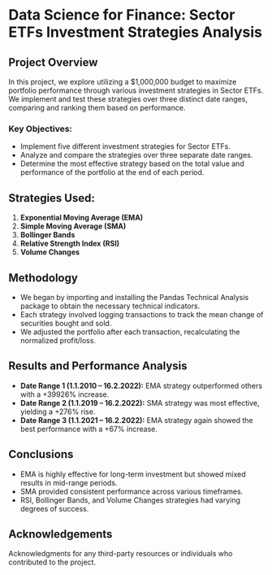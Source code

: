 # Data Science for Finance: Sector ETFs Investment Strategies Analysis

## Project Overview
In this project, we explore utilizing a $1,000,000 budget to maximize portfolio performance through various investment strategies in Sector ETFs. We implement and test these strategies over three distinct date ranges, comparing and ranking them based on performance.

### Key Objectives:
- Implement five different investment strategies for Sector ETFs.
- Analyze and compare the strategies over three separate date ranges.
- Determine the most effective strategy based on the total value and performance of the portfolio at the end of each period.

## Strategies Used:
1. **Exponential Moving Average (EMA)**
2. **Simple Moving Average (SMA)**
3. **Bollinger Bands**
4. **Relative Strength Index (RSI)**
5. **Volume Changes**

## Methodology
- We began by importing and installing the Pandas Technical Analysis package to obtain the necessary technical indicators.
- Each strategy involved logging transactions to track the mean change of securities bought and sold.
- We adjusted the portfolio after each transaction, recalculating the normalized profit/loss.

## Results and Performance Analysis
- **Date Range 1 (1.1.2010 – 16.2.2022):** EMA strategy outperformed others with a +39926% increase.
- **Date Range 2 (1.1.2019 – 16.2.2022):** SMA strategy was most effective, yielding a +276% rise.
- **Date Range 3 (1.1.2021 – 16.2.2022):** EMA strategy again showed the best performance with a +67% increase.

## Conclusions
- EMA is highly effective for long-term investment but showed mixed results in mid-range periods.
- SMA provided consistent performance across various timeframes.
- RSI, Bollinger Bands, and Volume Changes strategies had varying degrees of success.

## Acknowledgements
Acknowledgments for any third-party resources or individuals who contributed to the project.

